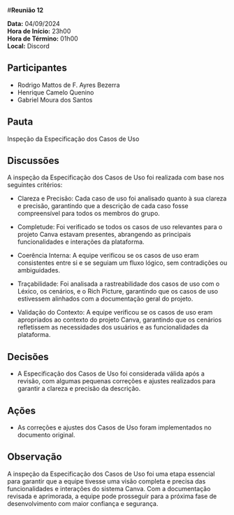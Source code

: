 #__Reunião 12__

**Data:** 04/09/2024<br />
**Hora de Início:** 23h00<br />
**Hora de Término:** 01h00<br />
**Local:** Discord<br />

## Participantes

- Rodrigo Mattos de F. Ayres Bezerra
- Henrique Camelo Quenino
- Gabriel Moura dos Santos

## Pauta

Inspeção da Especificação dos Casos de Uso

## Discussões

A inspeção da Especificação dos Casos de Uso foi realizada com base nos seguintes critérios:

- Clareza e Precisão: Cada caso de uso foi analisado quanto à sua clareza e precisão, garantindo que a descrição de cada caso fosse compreensível para todos os membros do grupo.

- Completude: Foi verificado se todos os casos de uso relevantes para o projeto Canva estavam presentes, abrangendo as principais funcionalidades e interações da plataforma.

- Coerência Interna: A equipe verificou se os casos de uso eram consistentes entre si e se seguiam um fluxo lógico, sem contradições ou ambiguidades.

- Traçabilidade: Foi analisada a rastreabilidade dos casos de uso com o Léxico, os cenários, e o Rich Picture, garantindo que os casos de uso estivessem alinhados com a documentação geral do projeto.

- Validação do Contexto: A equipe verificou se os casos de uso eram apropriados ao contexto do projeto Canva, garantindo que os cenários refletissem as necessidades dos usuários e as funcionalidades da plataforma.

## Decisões

- A Especificação dos Casos de Uso foi considerada válida após a revisão, com algumas pequenas correções e ajustes realizados para garantir a clareza e precisão da descrição.

## Ações

- As correções e ajustes dos Casos de Uso foram implementados no documento original.

## Observação

A inspeção da Especificação dos Casos de Uso foi uma etapa essencial para garantir que a equipe tivesse uma visão completa e precisa das funcionalidades e interações do sistema Canva. Com a documentação revisada e aprimorada, a equipe pode prosseguir para a próxima fase de desenvolvimento com maior confiança e segurança.